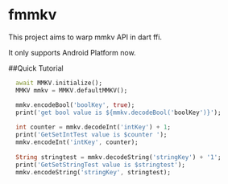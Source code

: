# fmmkv

This project aims to warp mmkv API in dart ffi.

It only supports Android Platform now.

##Quick Tutorial

```dart
  await MMKV.initialize();
  MMKV mmkv = MMKV.defaultMMKV();

  mmkv.encodeBool('boolKey', true);
  print('get bool value is ${mmkv.decodeBool('boolKey')}');
  
  int counter = mmkv.decodeInt('intKey') + 1;
  print('GetSetIntTest value is $counter ');
  mmkv.encodeInt('intKey', counter);
  
  String stringtest = mmkv.decodeString('stringKey') + '1';
  print('GetSetStringTest value is $stringtest');
  mmkv.encodeString('stringKey', stringtest);
```
